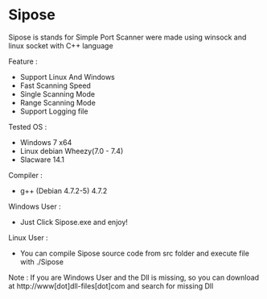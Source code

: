 Sipose
======

Sipose is stands for Simple Port Scanner were made using winsock and linux socket with C++ language

Feature : 
- Support Linux And Windows
- Fast Scanning Speed
- Single Scanning Mode
- Range Scanning Mode
- Support Logging file

Tested OS :
- Windows 7 x64
- Linux debian Wheezy(7.0 - 7.4)
- Slacware 14.1

Compiler :
- g++ (Debian 4.7.2-5) 4.7.2

Windows User : 

- Just Click Sipose.exe and enjoy!

Linux User : 
- You can compile Sipose source code from src folder and execute file with ./Sipose

Note : 
If you are Windows User and the Dll is missing,
so you can download at http://www[dot]dll-files[dot]com and search for missing Dll

